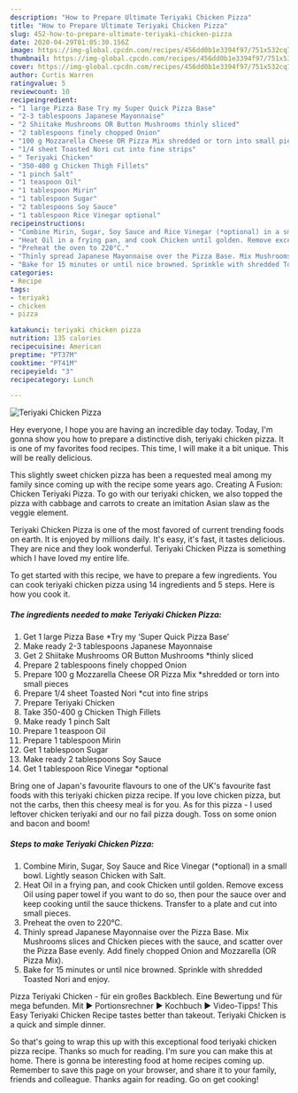```yaml
---
description: "How to Prepare Ultimate Teriyaki Chicken Pizza"
title: "How to Prepare Ultimate Teriyaki Chicken Pizza"
slug: 452-how-to-prepare-ultimate-teriyaki-chicken-pizza
date: 2020-04-29T01:05:30.156Z
image: https://img-global.cpcdn.com/recipes/456dd0b1e3394f97/751x532cq70/teriyaki-chicken-pizza-recipe-main-photo.jpg
thumbnail: https://img-global.cpcdn.com/recipes/456dd0b1e3394f97/751x532cq70/teriyaki-chicken-pizza-recipe-main-photo.jpg
cover: https://img-global.cpcdn.com/recipes/456dd0b1e3394f97/751x532cq70/teriyaki-chicken-pizza-recipe-main-photo.jpg
author: Curtis Warren
ratingvalue: 5
reviewcount: 10
recipeingredient:
- "1 large Pizza Base Try my Super Quick Pizza Base"
- "2-3 tablespoons Japanese Mayonnaise"
- "2 Shiitake Mushrooms OR Button Mushrooms thinly sliced"
- "2 tablespoons finely chopped Onion"
- "100 g Mozzarella Cheese OR Pizza Mix shredded or torn into small pieces"
- "1/4 sheet Toasted Nori cut into fine strips"
- " Teriyaki Chicken"
- "350-400 g Chicken Thigh Fillets"
- "1 pinch Salt"
- "1 teaspoon Oil"
- "1 tablespoon Mirin"
- "1 tablespoon Sugar"
- "2 tablespoons Soy Sauce"
- "1 tablespoon Rice Vinegar optional"
recipeinstructions:
- "Combine Mirin, Sugar, Soy Sauce and Rice Vinegar (*optional) in a small bowl. Lightly season Chicken with Salt."
- "Heat Oil in a frying pan, and cook Chicken until golden. Remove excess Oil using paper towel if you want to do so, then pour the sauce over and keep cooking until the sauce thickens. Transfer to a plate and cut into small pieces."
- "Preheat the oven to 220°C."
- "Thinly spread Japanese Mayonnaise over the Pizza Base. Mix Mushrooms slices and Chicken pieces with the sauce, and scatter over the Pizza Base evenly. Add finely chopped Onion and Mozzarella (OR Pizza Mix)."
- "Bake for 15 minutes or until nice browned. Sprinkle with shredded Toasted Nori and enjoy."
categories:
- Recipe
tags:
- teriyaki
- chicken
- pizza

katakunci: teriyaki chicken pizza 
nutrition: 135 calories
recipecuisine: American
preptime: "PT37M"
cooktime: "PT41M"
recipeyield: "3"
recipecategory: Lunch

---
```



![Teriyaki Chicken Pizza](https://img-global.cpcdn.com/recipes/456dd0b1e3394f97/751x532cq70/teriyaki-chicken-pizza-recipe-main-photo.jpg)

Hey everyone, I hope you are having an incredible day today. Today, I'm gonna show you how to prepare a distinctive dish, teriyaki chicken pizza. It is one of my favorites food recipes. This time, I will make it a bit unique. This will be really delicious.

This slightly sweet chicken pizza has been a requested meal among my family since coming up with the recipe some years ago. Creating A Fusion: Chicken Teriyaki Pizza. To go with our teriyaki chicken, we also topped the pizza with cabbage and carrots to create an imitation Asian slaw as the veggie element.

Teriyaki Chicken Pizza is one of the most favored of current trending foods on earth. It is enjoyed by millions daily. It's easy, it's fast, it tastes delicious. They are nice and they look wonderful. Teriyaki Chicken Pizza is something which I have loved my entire life.


To get started with this recipe, we have to prepare a few ingredients. You can cook teriyaki chicken pizza using 14 ingredients and 5 steps. Here is how you cook it.

<!--inarticleads1-->

##### The ingredients needed to make Teriyaki Chicken Pizza:

1. Get 1 large Pizza Base *Try my ‘Super Quick Pizza Base’
1. Make ready 2-3 tablespoons Japanese Mayonnaise
1. Get 2 Shiitake Mushrooms OR Button Mushrooms *thinly sliced
1. Prepare 2 tablespoons finely chopped Onion
1. Prepare 100 g Mozzarella Cheese OR Pizza Mix *shredded or torn into small pieces
1. Prepare 1/4 sheet Toasted Nori *cut into fine strips
1. Prepare  Teriyaki Chicken
1. Take 350-400 g Chicken Thigh Fillets
1. Make ready 1 pinch Salt
1. Prepare 1 teaspoon Oil
1. Prepare 1 tablespoon Mirin
1. Get 1 tablespoon Sugar
1. Make ready 2 tablespoons Soy Sauce
1. Get 1 tablespoon Rice Vinegar *optional


Bring one of Japan&#39;s favourite flavours to one of the UK&#39;s favourite fast foods with this teriyaki chicken pizza recipe. If you love chicken pizza, but not the carbs, then this cheesy meal is for you. As for this pizza - I used leftover chicken teriyaki and our no fail pizza dough. Toss on some onion and bacon and boom! 

<!--inarticleads2-->

##### Steps to make Teriyaki Chicken Pizza:

1. Combine Mirin, Sugar, Soy Sauce and Rice Vinegar (*optional) in a small bowl. Lightly season Chicken with Salt.
1. Heat Oil in a frying pan, and cook Chicken until golden. Remove excess Oil using paper towel if you want to do so, then pour the sauce over and keep cooking until the sauce thickens. Transfer to a plate and cut into small pieces.
1. Preheat the oven to 220°C.
1. Thinly spread Japanese Mayonnaise over the Pizza Base. Mix Mushrooms slices and Chicken pieces with the sauce, and scatter over the Pizza Base evenly. Add finely chopped Onion and Mozzarella (OR Pizza Mix).
1. Bake for 15 minutes or until nice browned. Sprinkle with shredded Toasted Nori and enjoy.


Pizza Teriyaki Chicken - für ein großes Backblech. Eine Bewertung und für mega befunden. Mit ► Portionsrechner ► Kochbuch ► Video-Tipps! This Easy Teriyaki Chicken Recipe tastes better than takeout. Teriyaki Chicken is a quick and simple dinner. 

So that's going to wrap this up with this exceptional food teriyaki chicken pizza recipe. Thanks so much for reading. I'm sure you can make this at home. There is gonna be interesting food at home recipes coming up. Remember to save this page on your browser, and share it to your family, friends and colleague. Thanks again for reading. Go on get cooking!
